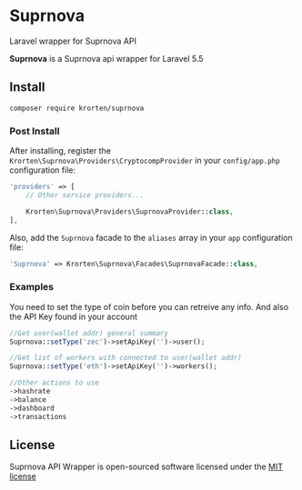 # Suprnova
Laravel wrapper for Suprnova API

**Suprnova** is a Suprnova api wrapper for Laravel 5.5

## Install

    composer require krorten/suprnova

### Post Install
After installing, register the `Krorten\Suprnova\Providers\CryptocompProvider` in your `config/app.php` configuration file:

```php
'providers' => [
    // Other service providers...

    Krorten\Suprnova\Providers\SuprnovaProvider::class,
],
```

Also, add the `Suprnova` facade to the `aliases` array in your `app` configuration file:

```php
'Suprnova' => Krorten\Suprnova\Facades\SuprnovaFacade::class,    
```

### Examples
You need to set the type of coin before you can retreive any info. And also the API Key found in your account
```php
//Get user(wallet addr) general summary
Suprnova::setType('zec')->setApiKey('')->user();
```
```php
//Get list of workers with connected to user(wallet addr)
Suprnova::setType('eth')->setApiKey('')->workers();

//Other actions to use
->hashrate
->balance
->dashboard
->transactions
```
## License

Suprnova API Wrapper is open-sourced software licensed under the [MIT license](http://opensource.org/licenses/MIT)